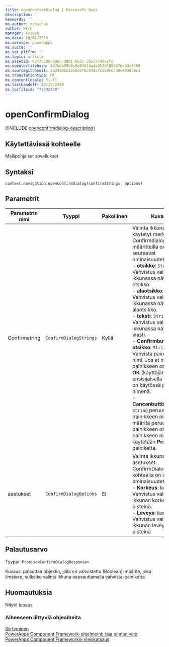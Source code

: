 ```yaml
---
title: openConfirmDialog | Microsoft Docs
description: ''
keywords: ''
ms.author: nabuthuk
author: Nkrb
manager: kvivek
ms.date: 10/01/2019
ms.service: powerapps
ms.suite: ''
ms.tgt_pltfrm: ''
ms.topic: article
ms.assetid: 83f2c208-696c-48b1-b65c-2ba7374d6cfc
ms.openlocfilehash: 8b7bda89b9c8d83614a4a95281853676db9cf568
ms.sourcegitcommit: 2a3430bb1b56dbf6c444afe2b8eecd0e499db0c3
ms.translationtype: MT
ms.contentlocale: fi-FI
ms.lasthandoff: 10/12/2019
ms.locfileid: "72342480"
---
```

# <a name="openconfirmdialog"></a>openConfirmDialog

[!INCLUDE [openconfirmdialog-description](includes/openconfirmdialog-description.md)]

## <a name="available-for"></a>Käytettävissä kohteelle 

Mallipohjaiset sovellukset

## <a name="syntax"></a>Syntaksi

`context.navigation.openConfirmDialog(confirmStrings, options)`

## <a name="parameters"></a>Parametrit

| Parametrin nimi|Tyyppi|Pakollinen|Kuvaus|
| ------------- |----|--------|-----------|
|Confirmstring|`ConfirmDialogStrings`|Kyllä|Valinta ikkunassa käytetyt merkki jonot. Confirmdialogstring-määritteillä on seuraavat ominaisuudet:<br/>- **otsikko**: `String`. Vahvistus valinta ikkunassa näytettävä otsikko. <br/>- **alaotsikko**: `String`. Vahvistus valinta ikkunassa näytettävä alaotsikko.<br/>- **teksti**: `String`. Vahvistus valinta ikkunassa näytettävä viesti.<br/>- **Confirmbutton-otsikko**: `String`. Vahvista painikkeen nimi. Jos et määritä painikkeen otsikkoa, **OK** (käyttäjän ensisijaisella kielellä) on käytössä painikkeen nimenä.<br/>- **Cancanbuttbuttlabel**: `String` peruutus painikkeen nimi. Jos et määritä peruutus painikkeen otsikkoa, painikkeen nimenä käytetään **Peruuta** -painiketta.|
|asetukset|`ConfirmDialogOptions`|Ei|Valinta ikkunan asetukset. ConfirmDialogOptions-kohteella on seuraavat ominaisuudet:<br/>- **Korkeus**: `Number`. Vahvistus valinta ikkunan korkeus kuva pisteinä. <br/>- **Leveys**: `Number`. Vahvistus valinta ikkunan leveys kuva pisteinä|

## <a name="return-value"></a>Palautusarvo

Tyyppi: `Promise<ConfirmDialogResponse>`

Kuvaus: palauttaa objektin, jolla on vahvistettu (Boolean)-määrite, joka ilmaisee, sulkeiko valinta ikkuna napsauttamalla vahvista-painiketta.

## <a name="remarks"></a>Huomautuksia

Näytä [lupaus](https://developer.mozilla.org/docs/Web/JavaScript/reference/Global_Objects/Promise) 


### <a name="related-topics"></a>Aiheeseen liittyviä ohjeaiheita

[Siirtyminen](../navigation.md)<br/>
[PowerApps Component Framework-ohjelmointi raja pinnan viite](../../reference/index.md)<br/>
[PowerApps Component Frameworkin yleiskatsaus](../../overview.md)